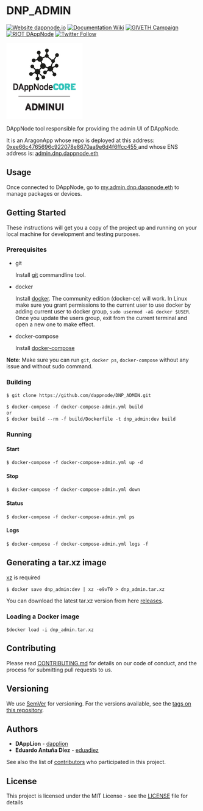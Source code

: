 # DNP_ADMIN

[![Website dappnode.io](https://img.shields.io/badge/Website-dappnode.io-brightgreen.svg)](https://dappnode.io/)
[![Documentation Wiki](https://img.shields.io/badge/Documentation-Wiki-brightgreen.svg)](https://github.com/dappnode/DAppNode/wiki)
[![GIVETH Campaign](https://img.shields.io/badge/GIVETH-Campaign-1e083c.svg)](https://alpha.giveth.io/campaigns/OcKJryNwjeidMXi9)
[![RIOT DAppNode](https://img.shields.io/badge/RIOT-DAppNode-blue.svg)](https://riot.im/app/#/room/#DAppNode:matrix.org)
[![Twitter Follow](https://img.shields.io/twitter/follow/espadrine.svg?style=social&label=Follow)](https://twitter.com/DAppNODE?lang=es)

<p align="left">
  <img src="ADMINUI-min.png" width="200"/>
</p>

DAppNode tool responsible for providing the admin UI of DAppNode.

It is an AragonApp whose repo is deployed at this address: [0xee66c4765696c922078e8670aa9e6d4f6ffcc455
](https://etherscan.io/address/0xee66c4765696c922078e8670aa9e6d4f6ffcc455
) and whose ENS address is: [admin.dnp.dappnode.eth](https://etherscan.io/enslookup?q=admin.dnp.dappnode.eth)

## Usage

Once connected to DAppNode, go to [my.admin.dnp.dappnode.eth](http://my.admin.dnp.dappnode.eth) to manage packages or devices.

## Getting Started

These instructions will get you a copy of the project up and running on your local machine for development and testing purposes.

### Prerequisites

- git

   Install [git](https://git-scm.com/book/en/v2/Getting-Started-Installing-Git) commandline tool.

- docker

   Install [docker](https://docs.docker.com/engine/installation). The community edition (docker-ce) will work. In Linux make sure you grant permissions to the current user to use docker by adding current user to docker group, `sudo usermod -aG docker $USER`. Once you update the users group, exit from the current terminal and open a new one to make effect.

- docker-compose

   Install [docker-compose](https://docs.docker.com/compose/install)
   
**Note**: Make sure you can run `git`, `docker ps`, `docker-compose` without any issue and without sudo command.

### Building

```
$ git clone https://github.com/dappnode/DNP_ADMIN.git
```

```
$ docker-compose -f docker-compose-admin.yml build
or 
$ docker build --rm -f build/Dockerfile -t dnp_admin:dev build 
```

### Running

#### Start
```
$ docker-compose -f docker-compose-admin.yml up -d
```
#### Stop
```
$ docker-compose -f docker-compose-admin.yml down
```
#### Status
```
$ docker-compose -f docker-compose-admin.yml ps
```
#### Logs
```
$ docker-compose -f docker-compose-admin.yml logs -f
```

## Generating a tar.xz image

[xz](https://tukaani.org/xz/) is required 

```
$ docker save dnp_admin:dev | xz -e9vT0 > dnp_admin.tar.xz
```

You can download the latest tar.xz version from here [releases](https://github.com/dappnode/DNP_ADMIN/releases).

### Loading a Docker image

```
$docker load -i dnp_admin.tar.xz
```

## Contributing

Please read [CONTRIBUTING.md](https://github.com/dappnode) for details on our code of conduct, and the process for submitting pull requests to us.

## Versioning

We use [SemVer](http://semver.org/) for versioning. For the versions available, see the [tags on this repository](https://github.com/dappnode/DNP_ADMIN/tags).

## Authors

* **DAppLion** - [dapplion](https://github.com/dapplion)
* **Eduardo Antuña Díez** - [eduadiez](https://github.com/eduadiez)

See also the list of [contributors](https://github.com/dappnode/DNP_ADMIN/contributors) who participated in this project.

## License

This project is licensed under the MIT License - see the [LICENSE](LICENSE) file for details
